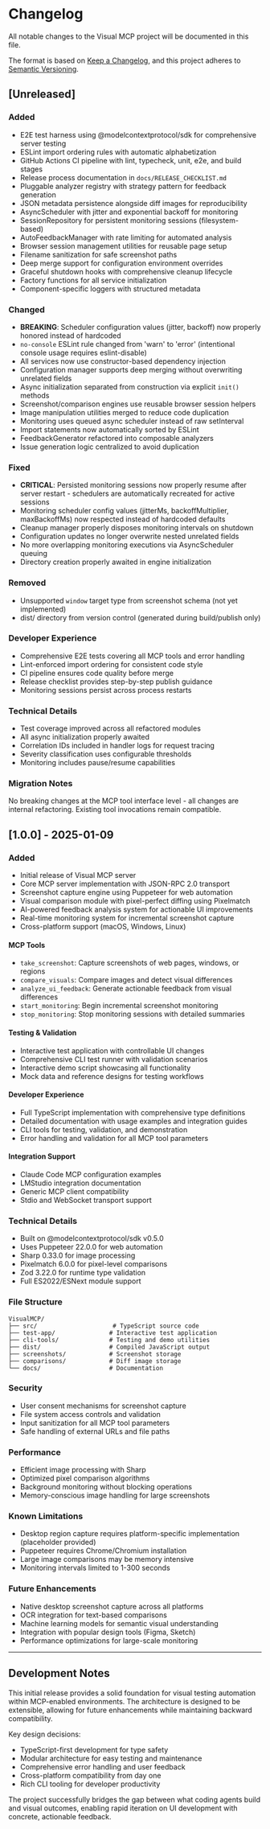 # Changelog

All notable changes to the Visual MCP project will be documented in this file.

The format is based on [Keep a Changelog](https://keepachangelog.com/en/1.0.0/),
and this project adheres to [Semantic Versioning](https://semver.org/spec/v2.0.0.html).

## [Unreleased]

### Added
- E2E test harness using @modelcontextprotocol/sdk for comprehensive server testing
- ESLint import ordering rules with automatic alphabetization
- GitHub Actions CI pipeline with lint, typecheck, unit, e2e, and build stages
- Release process documentation in `docs/RELEASE_CHECKLIST.md`
- Pluggable analyzer registry with strategy pattern for feedback generation
- JSON metadata persistence alongside diff images for reproducibility
- AsyncScheduler with jitter and exponential backoff for monitoring
- SessionRepository for persistent monitoring sessions (filesystem-based)
- AutoFeedbackManager with rate limiting for automated analysis
- Browser session management utilities for reusable page setup
- Filename sanitization for safe screenshot paths
- Deep merge support for configuration environment overrides
- Graceful shutdown hooks with comprehensive cleanup lifecycle
- Factory functions for all service initialization
- Component-specific loggers with structured metadata

### Changed
- **BREAKING**: Scheduler configuration values (jitter, backoff) now properly honored instead of hardcoded
- `no-console` ESLint rule changed from 'warn' to 'error' (intentional console usage requires eslint-disable)
- All services now use constructor-based dependency injection
- Configuration manager supports deep merging without overwriting unrelated fields
- Async initialization separated from construction via explicit `init()` methods
- Screenshot/comparison engines use reusable browser session helpers
- Image manipulation utilities merged to reduce code duplication
- Monitoring uses queued async scheduler instead of raw setInterval
- Import statements now automatically sorted by ESLint
- FeedbackGenerator refactored into composable analyzers
- Issue generation logic centralized to avoid duplication

### Fixed
- **CRITICAL**: Persisted monitoring sessions now properly resume after server restart - schedulers are automatically recreated for active sessions
- Monitoring scheduler config values (jitterMs, backoffMultiplier, maxBackoffMs) now respected instead of hardcoded defaults
- Cleanup manager properly disposes monitoring intervals on shutdown
- Configuration updates no longer overwrite nested unrelated fields
- No more overlapping monitoring executions via AsyncScheduler queuing
- Directory creation properly awaited in engine initialization

### Removed
- Unsupported `window` target type from screenshot schema (not yet implemented)
- dist/ directory from version control (generated during build/publish only)

### Developer Experience
- Comprehensive E2E tests covering all MCP tools and error handling
- Lint-enforced import ordering for consistent code style
- CI pipeline ensures code quality before merge
- Release checklist provides step-by-step publish guidance
- Monitoring sessions persist across process restarts

### Technical Details
- Test coverage improved across all refactored modules
- All async initialization properly awaited
- Correlation IDs included in handler logs for request tracing
- Severity classification uses configurable thresholds
- Monitoring includes pause/resume capabilities

### Migration Notes
No breaking changes at the MCP tool interface level - all changes are internal refactoring. Existing tool invocations remain compatible.

## [1.0.0] - 2025-01-09

### Added
- Initial release of Visual MCP server
- Core MCP server implementation with JSON-RPC 2.0 transport
- Screenshot capture engine using Puppeteer for web automation
- Visual comparison module with pixel-perfect diffing using Pixelmatch
- AI-powered feedback analysis system for actionable UI improvements
- Real-time monitoring system for incremental screenshot capture
- Cross-platform support (macOS, Windows, Linux)

#### MCP Tools
- `take_screenshot`: Capture screenshots of web pages, windows, or regions
- `compare_visuals`: Compare images and detect visual differences
- `analyze_ui_feedback`: Generate actionable feedback from visual differences  
- `start_monitoring`: Begin incremental screenshot monitoring
- `stop_monitoring`: Stop monitoring sessions with detailed summaries

#### Testing & Validation
- Interactive test application with controllable UI changes
- Comprehensive CLI test runner with validation scenarios
- Interactive demo script showcasing all functionality
- Mock data and reference designs for testing workflows

#### Developer Experience  
- Full TypeScript implementation with comprehensive type definitions
- Detailed documentation with usage examples and integration guides
- CLI tools for testing, validation, and demonstration
- Error handling and validation for all MCP tool parameters

#### Integration Support
- Claude Code MCP configuration examples
- LMStudio integration documentation
- Generic MCP client compatibility
- Stdio and WebSocket transport support

### Technical Details
- Built on @modelcontextprotocol/sdk v0.5.0
- Uses Puppeteer 22.0.0 for web automation
- Sharp 0.33.0 for image processing
- Pixelmatch 6.0.0 for pixel-level comparisons
- Zod 3.22.0 for runtime type validation
- Full ES2022/ESNext module support

### File Structure
```
VisualMCP/
├── src/                     # TypeScript source code
├── test-app/               # Interactive test application
├── cli-tools/              # Testing and demo utilities
├── dist/                   # Compiled JavaScript output
├── screenshots/            # Screenshot storage
├── comparisons/            # Diff image storage
└── docs/                   # Documentation
```

### Security
- User consent mechanisms for screenshot capture
- File system access controls and validation
- Input sanitization for all MCP tool parameters
- Safe handling of external URLs and file paths

### Performance
- Efficient image processing with Sharp
- Optimized pixel comparison algorithms
- Background monitoring without blocking operations
- Memory-conscious image handling for large screenshots

### Known Limitations
- Desktop region capture requires platform-specific implementation (placeholder provided)
- Puppeteer requires Chrome/Chromium installation
- Large image comparisons may be memory intensive
- Monitoring intervals limited to 1-300 seconds

### Future Enhancements
- Native desktop screenshot capture across all platforms
- OCR integration for text-based comparisons
- Machine learning models for semantic visual understanding
- Integration with popular design tools (Figma, Sketch)
- Performance optimizations for large-scale monitoring

---

## Development Notes

This initial release provides a solid foundation for visual testing automation within MCP-enabled environments. The architecture is designed to be extensible, allowing for future enhancements while maintaining backward compatibility.

Key design decisions:
- TypeScript-first development for type safety
- Modular architecture for easy testing and maintenance
- Comprehensive error handling and user feedback
- Cross-platform compatibility from day one
- Rich CLI tooling for developer productivity

The project successfully bridges the gap between what coding agents build and visual outcomes, enabling rapid iteration on UI development with concrete, actionable feedback.